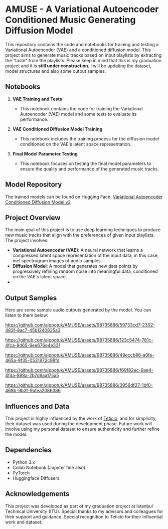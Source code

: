 # AMUSE - A Variational Autoencoder Conditioned Music Generating Diffusion Model

This repository contains the code and notebooks for training and testing a Variational Autoencoder (VAE) and a conditioned diffusion model. This project aims to generate music tracks based on input playlists by extracting the "taste" from the playlists. Please keep in mind that this is my graduation project and it is **still under construction**. I will be updating the dataset, model structures and also some output samples.

## Notebooks

1. **VAE Training and Tests**

   - This notebook contains the code for training the Variational Autoencoder (VAE) model and some tests to evaluate its performance.

2. **VAE Conditioned Diffusion Model Training**

   - This notebook includes the training process for the diffusion model conditioned on the VAE's latent space representation.

3. **Final Model Parameter Testing**
   - This notebook focuses on testing the final model parameters to ensure the quality and performance of the generated music tracks.

## Model Repository

The trained models can be found on Hugging Face:
[Variational Autoencoder Conditioned Diffusion Model v2](https://huggingface.co/alppo/vae-conditioned-diffusion-model_v2)

## Project Overview

The main goal of this project is to use deep learning techniques to produce new music tracks that align with the preferences of given input playlists. The project involves:

- **Variational Autoencoder (VAE)**: A neural network that learns a compressed latent space representation of the input data, in this case, mel spectrogram images of audio samples.
- **Diffusion Model**: A model that generates new data points by progressively refining random noise into meaningful data, conditioned on the VAE's latent space.
- 
## Output Samples

Here are some sample audio outputs generated by the model. You can listen to them below:

https://github.com/alppotuk/AMUSE/assets/98735886/59733cd7-2302-483f-8ac7-45b1240625a3

https://github.com/alppotuk/AMUSE/assets/98735886/123c5474-781c-4fca-8d65-6ee676e4e331

https://github.com/alppotuk/AMUSE/assets/98735886/49eccb86-a0fe-465a-9f35-0531872c98fd

https://github.com/alppotuk/AMUSE/assets/98735886/f69f82ec-9ae4-4fda-888a-2b7d9aa175a5

https://github.com/alppotuk/AMUSE/assets/98735886/3956df27-1bf0-468b-9b3f-9afea2086386


## Influences and Data

This project is highly influenced by the work of [Teticio](https://huggingface.co/teticio), and for simplicity, their dataset was used during the development phase. Future work will involve using my personal dataset to ensure authenticity and further refine the model.

## Dependencies

- Python 3.x
- Colab Notebook (Jupyter fine also)
- PyTorch
- Huggingface Diffusers

## Acknowledgements

This project was developed as part of my graduation project at Istanbul Technical University (ITU). Special thanks to my advisors and colleagues for their support and guidance. Special recognition to Teticio for their influential work and dataset.
